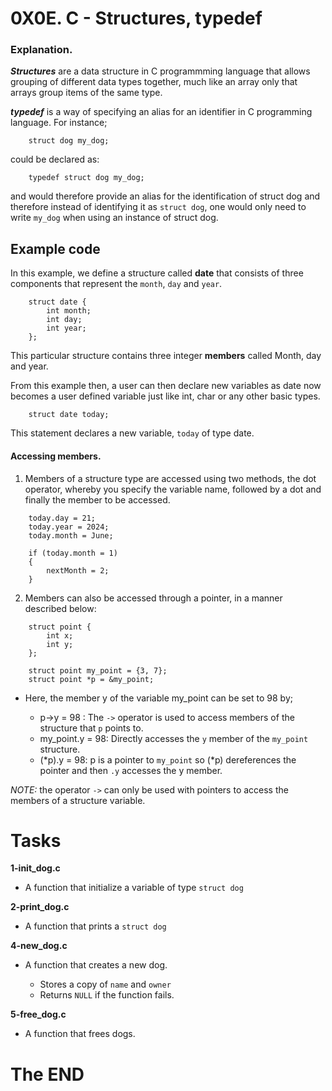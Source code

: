 # 0X0E. C - Structures, typedef

### Explanation.

***Structures*** are a data structure in C programmming language that allows grouping of different data types together, much like an array only that arrays group items of the same type.

***typedef*** is a way of specifying an alias for an identifier in C programming language. For instance;

```
	struct dog my_dog;

```

could be declared as: 

```
	typedef struct dog my_dog;
```

and would therefore provide an alias for the identification of struct dog and therefore instead of identifying it as `struct dog`, one would only need to write `my_dog` when using an instance of struct dog.

## Example code
In this example, we define a structure called **date** that consists of three components that represent the `month`, `day` and `year`.

```
	struct date {
		int month;
		int day;
		int year;
	};
```

This particular structure contains three integer **members** called Month, day and year.

From this example then, a user can then declare new variables as date now becomes a user defined variable just like int, char or any other basic types.

```
	struct date today;
```
This statement declares a new variable, `today` of type date.

#### Accessing  members.

1. Members of a structure type are accessed using two methods, the dot operator, whereby you specify the variable name, followed by a dot and finally the member to be accessed.

```
	today.day = 21;
	today.year = 2024;
	today.month = June;

	if (today.month = 1)
	{
		nextMonth = 2;
	}
```

2. Members can also be accessed through a pointer, in a manner described below:

```
	struct point {
		int x;
		int y;
	};

	struct point my_point = {3, 7};
	struct point *p = &my_point;
```
- Here, the member y of the variable my_point can be set to 98 by;

	- p->y = 98 : The `->` operator is used to access members of the structure that `p` points to.
	- my_point.y = 98: Directly accesses the `y` member of the `my_point` structure.
	- (*p).y = 98: p is a pointer to `my_point` so (*p) dereferences the pointer and then `.y` accesses the y member.


*NOTE:* the operator `->` can only be used with pointers to access the members of a structure variable.


# Tasks

**1-init_dog.c**

- A function that initialize a variable of type `struct dog`

**2-print_dog.c**

- A function that prints a `struct dog`

**4-new_dog.c**

- A function that creates a new dog.

	- Stores a copy of `name` and `owner`
	- Returns `NULL` if the function fails.

**5-free_dog.c**

- A function that frees dogs.


# The END
